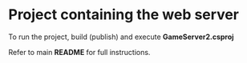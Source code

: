 # Project containing the web server

To run the project, build (publish) and execute **GameServer2.csproj**

Refer to main **README** for full instructions.
